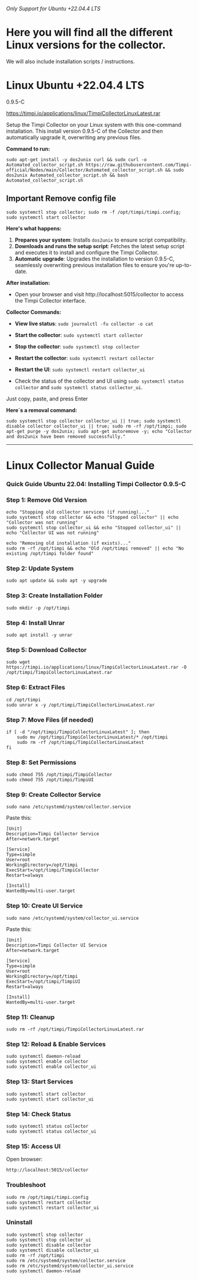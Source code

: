 *Only Support for Ubuntu +22.04.4 LTS*

# Here you will find all the different Linux versions for the collector. 
We will also include installation scripts / instructions.

# Linux Ubuntu +22.04.4 LTS
0.9.5-C

https://timpi.io/applications/linux/TimpiCollectorLinuxLatest.rar

Setup the Timpi Collector on your Linux system with this one-command installation. This  install version 0.9.5-C of the Collector and then automatically upgrade it, overwriting any previous files.

**Command to run:**
```shell
sudo apt-get install -y dos2unix curl && sudo curl -o Automated_collector_script.sh https://raw.githubusercontent.com/Timpi-official/Nodes/main/Collector/Automated_collector_script.sh && sudo dos2unix Automated_collector_script.sh && bash Automated_collector_script.sh
```

## Important Remove config file
```shell
sudo systemctl stop collector; sudo rm -f /opt/timpi/timpi.config; sudo systemctl start collector
```

**Here's what happens:**
1. **Prepares your system**: Installs `dos2unix` to ensure script compatibility.
2. **Downloads and runs the setup script**: Fetches the latest setup script and executes it to install and configure the Timpi Collector.
3. **Automatic upgrade**: Upgrades the installation to version 0.9.5-C, seamlessly overwriting previous installation files to ensure you're up-to-date.

**After installation:**
- Open your browser and visit http://localhost:5015/collector to access the Timpi Collector interface.

**Collector Commands:**
- **View live status**: `sudo journalctl -fu collector -o cat`
- **Start the collector**: `sudo systemctl start collector`
- **Stop the collector**: `sudo systemctl stop collector`
- **Restart the collector**: `sudo systemctl restart collector`
- **Restart the UI**: `sudo systemctl restart collector_ui`

- Check the status of the collector and UI using `sudo systemctl status collector` and `sudo systemctl status collector_ui`.

Just copy, paste, and press Enter


**Here´s a removal command:**
```shell
sudo systemctl stop collector collector_ui || true; sudo systemctl disable collector collector_ui || true; sudo rm -rf /opt/timpi; sudo apt-get purge -y dos2unix; sudo apt-get autoremove -y; echo "Collector and dos2unix have been removed successfully."
```

---
# Linux Collector Manual Guide
### **Quick Guide Ubuntu 22.04: Installing Timpi Collector 0.9.5-C**

### **Step 1: Remove Old Version**
```shell
echo "Stopping old collector services (if running)..."
sudo systemctl stop collector && echo "Stopped collector" || echo "Collector was not running"
sudo systemctl stop collector_ui && echo "Stopped collector_ui" || echo "Collector UI was not running"

echo "Removing old installation (if exists)..."
sudo rm -rf /opt/timpi && echo "Old /opt/timpi removed" || echo "No existing /opt/timpi folder found"
```

### **Step 2: Update System**
```shell
sudo apt update && sudo apt -y upgrade
```

### **Step 3: Create Installation Folder**
```shell
sudo mkdir -p /opt/timpi
```

### **Step 4: Install Unrar**
```shell
sudo apt install -y unrar
```

### **Step 5: Download Collector**
```shell
sudo wget https://timpi.io/applications/linux/TimpiCollectorLinuxLatest.rar -O /opt/timpi/TimpiCollectorLinuxLatest.rar
```

### **Step 6: Extract Files**
```shell
cd /opt/timpi
sudo unrar x -y /opt/timpi/TimpiCollectorLinuxLatest.rar
```

### **Step 7: Move Files (if needed)**
```shell
if [ -d "/opt/timpi/TimpiCollectorLinuxLatest" ]; then
    sudo mv /opt/timpi/TimpiCollectorLinuxLatest/* /opt/timpi
    sudo rm -rf /opt/timpi/TimpiCollectorLinuxLatest
fi
```

### **Step 8: Set Permissions**
```shell
sudo chmod 755 /opt/timpi/TimpiCollector
sudo chmod 755 /opt/timpi/TimpiUI
```

### **Step 9: Create Collector Service**
```shell
sudo nano /etc/systemd/system/collector.service
```
Paste this:
```
[Unit]
Description=Timpi Collector Service
After=network.target

[Service]
Type=simple
User=root
WorkingDirectory=/opt/timpi
ExecStart=/opt/timpi/TimpiCollector
Restart=always

[Install]
WantedBy=multi-user.target
```

### **Step 10: Create UI Service**
```shell
sudo nano /etc/systemd/system/collector_ui.service
```
Paste this:
```
[Unit]
Description=Timpi Collector UI Service
After=network.target

[Service]
Type=simple
User=root
WorkingDirectory=/opt/timpi
ExecStart=/opt/timpi/TimpiUI
Restart=always

[Install]
WantedBy=multi-user.target
```

### **Step 11: Cleanup**
```shell
sudo rm -rf /opt/timpi/TimpiCollectorLinuxLatest.rar
```

### **Step 12: Reload & Enable Services**
```shell
sudo systemctl daemon-reload
sudo systemctl enable collector
sudo systemctl enable collector_ui
```

### **Step 13: Start Services**
```shell
sudo systemctl start collector
sudo systemctl start collector_ui
```

### **Step 14: Check Status**
```shell
sudo systemctl status collector
sudo systemctl status collector_ui
```

### **Step 15: Access UI**
Open browser:  
```
http://localhost:5015/collector
```

### **Troubleshoot**
```shell
sudo rm /opt/timpi/timpi.config
sudo systemctl restart collector
sudo systemctl restart collector_ui
```

### **Uninstall**
```shell
sudo systemctl stop collector
sudo systemctl stop collector_ui
sudo systemctl disable collector
sudo systemctl disable collector_ui
sudo rm -rf /opt/timpi
sudo rm /etc/systemd/system/collector.service
sudo rm /etc/systemd/system/collector_ui.service
sudo systemctl daemon-reload
```
